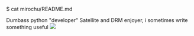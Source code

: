 $ cat mirochu/README.md

Dumbass python "developer"
Satellite and DRM enjoyer, i sometimes write something useful
![](https://github.com/user-attachments/assets/0e63c091-4d6f-4cde-817f-04ebf072880f)
